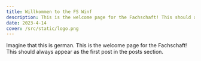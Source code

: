 ```yaml
---
title: Willkommen to the FS Winf
description: This is the welcome page for the Fachschaft! This should always appear as the first post in the posts section.
date: 2023-4-14
cover: /src/static/logo.png
---
```


Imagine that this is german.
This is the welcome page for the Fachschaft! This should always appear as the first post in the posts section.

